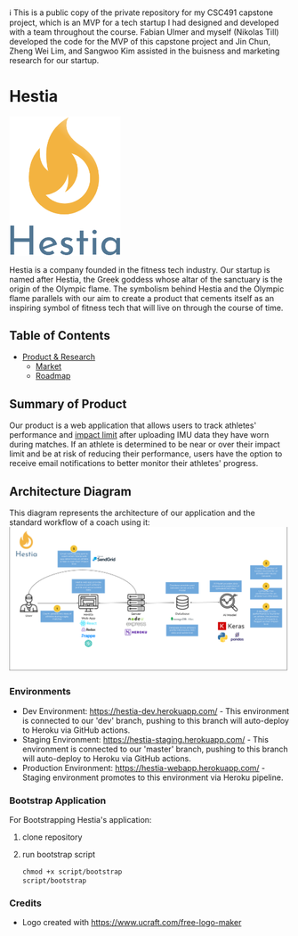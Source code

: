 :information_source: This is a public copy of the private repository for my CSC491 capstone project, which is an MVP for a tech startup I had designed and developed with a team throughout the course. Fabian Ulmer and myself (Nikolas Till) developed the code for the MVP of this capstone project and Jin Chun, Zheng Wei Lim, and Sangwoo Kim assisted in the buisness and marketing research for our startup.

# Hestia

<img src="logo.png" alt="logo" width="200"/>

Hestia is a company founded in the fitness tech industry. Our startup is named after Hestia, the Greek goddess whose altar of the sanctuary is the origin of the Olympic flame. The symbolism behind Hestia and the Olympic flame parallels with our aim to create a product that cements itself as an inspiring symbol of fitness tech that will live on through the course of time.

## Table of Contents

- [Product & Research](./product_research/)
  - [Market](./product_research/market.md)
  - [Roadmap](./product_research/roadmap.md)

## Summary of Product

Our product is a web application that allows users to track athletes' performance and [impact limit](./product_research/impact_limit.md) after uploading IMU data they have worn during matches. If an athlete is determined to be near or over their impact limit and be at risk of reducing their performance, users have the option to receive email notifications to better monitor their athletes' progress.

## Architecture Diagram

This diagram represents the architecture of our application and the standard workflow of a coach using it:
![Architecture Diagram](./Hestia_Architecture_Diagram_v1.png)

### Environments

- Dev Environment: https://hestia-dev.herokuapp.com/ - This environment is connected to our 'dev' branch, pushing to this branch will auto-deploy to Heroku via GitHub actions.
- Staging Environment: https://hestia-staging.herokuapp.com/ - This environment is connected to our 'master' branch, pushing to this branch will auto-deploy to Heroku via GitHub actions.
- Production Environment: https://hestia-webapp.herokuapp.com/ - Staging environment promotes to this environment via Heroku pipeline.

### Bootstrap Application

For Bootstrapping Hestia's application:

1. clone repository

2. run bootstrap script

   ```
   chmod +x script/bootstrap
   script/bootstrap
   ```

### Credits

- Logo created with https://www.ucraft.com/free-logo-maker
